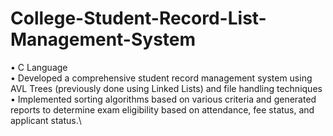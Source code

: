# College-Student-Record-List-Management-System



•	C Language\
•	Developed a comprehensive student record management system using AVL Trees (previously done using Linked Lists) and file handling techniques\
•	Implemented sorting algorithms based on various criteria and generated reports to determine exam eligibility based on attendance, fee status, and applicant status.\

